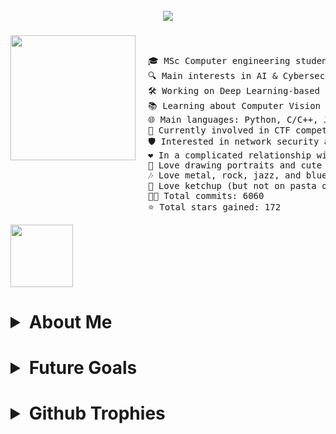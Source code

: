 <br clear="both">

<div align="center">
  <img src="https://github.com/user-attachments/assets/44630d1e-9d37-4bc2-9b90-57260d69f3c6"  />
</div>

###

<img align="left" height="200" src="https://github.com/user-attachments/assets/441be72a-9c27-4997-ab74-3d14ab6e88ef" style="margin-right: 20px;" />

&nbsp;&nbsp;&nbsp;&nbsp;&nbsp;&nbsp;&nbsp;&nbsp;&nbsp;&nbsp;

<pre>
🎓 MSc Computer engineering student @Unibo  
🔍 Main interests in AI & Cybersec  
🛠 Working on Deep Learning-based cybersecurity solutions  
📚 Learning about Computer Vision and Machine Learning stuff  
🌐 Main languages: Python, C/C++, Java  
🚩 Currently involved in CTF competitions and sysadmin tasks  
🛡️ Interested in network security and web security  
❤️ In a complicated relationship with Suricata IDS  
🎨 Love drawing portraits and cute stuff, cycling, going to concerts  
🎶 Love metal, rock, jazz, and blues  
🍅 Love ketchup (but not on pasta or pizza)  
👨‍💻 Total commits: 6060  
⭐ Total stars gained: 172  
</pre>

<img align="center" height="100" src="https://user-images.githubusercontent.com/74038190/212284158-e840e285-664b-44d7-b79b-e264b5e54825.gif" />

<h1><details>
<summary>About Me</summary>
blah blah blah blah you found me!
</details></h1>
<h1><details>
<summary>Future Goals</summary>
blah blah blah blah you found me!
</details></h1>
<h1><details>
<summary>Github Trophies</summary>
blah blah blah blah you found me!
</details></h1>

